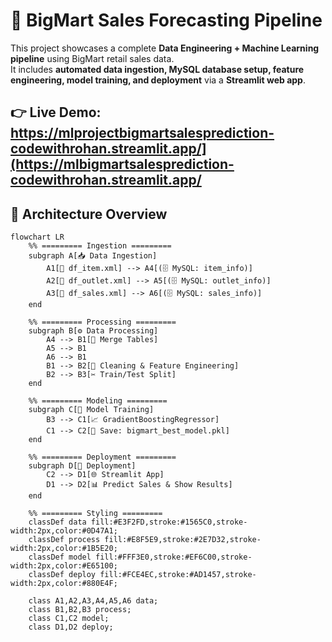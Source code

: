 # 🛒 BigMart Sales Forecasting Pipeline  

This project showcases a complete **Data Engineering + Machine Learning pipeline** using BigMart retail sales data.  
It includes **automated data ingestion, MySQL database setup, feature engineering, model training, and deployment** via a **Streamlit web app**.  

👉 **Live Demo**: https://mlprojectbigmartsalesprediction-codewithrohan.streamlit.app/](https://mlbigmartsalesprediction-codewithrohan.streamlit.app/
---

## 🧱 Architecture Overview  

```mermaid
flowchart LR
    %% ========= Ingestion =========
    subgraph A[📥 Data Ingestion]
        A1[📄 df_item.xml] --> A4[(🗄️ MySQL: item_info)]
        A2[📄 df_outlet.xml] --> A5[(🗄️ MySQL: outlet_info)]
        A3[📄 df_sales.xml] --> A6[(🗄️ MySQL: sales_info)]
    end

    %% ========= Processing =========
    subgraph B[⚙️ Data Processing]
        A4 --> B1[🔗 Merge Tables]
        A5 --> B1
        A6 --> B1
        B1 --> B2[🧹 Cleaning & Feature Engineering]
        B2 --> B3[✂️ Train/Test Split]
    end

    %% ========= Modeling =========
    subgraph C[🤖 Model Training]
        B3 --> C1[📈 GradientBoostingRegressor]
        C1 --> C2[💾 Save: bigmart_best_model.pkl]
    end

    %% ========= Deployment =========
    subgraph D[🚀 Deployment]
        C2 --> D1[🌐 Streamlit App]
        D1 --> D2[📊 Predict Sales & Show Results]
    end

    %% ========= Styling =========
    classDef data fill:#E3F2FD,stroke:#1565C0,stroke-width:2px,color:#0D47A1;
    classDef process fill:#E8F5E9,stroke:#2E7D32,stroke-width:2px,color:#1B5E20;
    classDef model fill:#FFF3E0,stroke:#EF6C00,stroke-width:2px,color:#E65100;
    classDef deploy fill:#FCE4EC,stroke:#AD1457,stroke-width:2px,color:#880E4F;

    class A1,A2,A3,A4,A5,A6 data;
    class B1,B2,B3 process;
    class C1,C2 model;
    class D1,D2 deploy;

